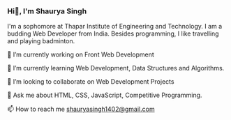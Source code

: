 ### Hi👋, I'm Shaurya Singh
I'm a sophomore at Thapar Institute of Engineering and Technology. I am a budding Web Developer from India. Besides programming, I like travelling and playing badminton.

🔭 I’m currently working on Front Web Development

🌱 I’m currently learning Web Development, Data Structures and Algorithms.

👯 I’m looking to collaborate on Web Development Projects

💬 Ask me about HTML, CSS, JavaScript, Competitive Programming.

📫 How to reach me shauryasingh1402@gmail.com
